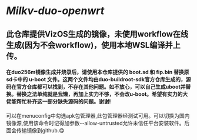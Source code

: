 # *Milkv-duo-openwrt*
## 此仓库提供VizOS生成的镜像，未使用workflow在线生成(因为不会workflow)，使用本地WSL编译并上传。
#### 在duo256m镜像生成并烧录后，请使用本仓库提供的 boot.sd 和 fip.bin 替换原sd卡中的 u-boot 文件。这两个文件均由duo-buildroot-sdk官方仓库生成的，源码在官方仓库都可以找到，不存在其他问题。如不放心，可以自己生成uboot并替换。替换之法单纯就是我懒，再加上实力不够，不会改u-boot。希望有实力的大佬能帮忙补齐这一部分缺失源码的问题。谢谢!

可以在menuconfig中勾选apk包管理器,此包管理器经测试可用。可以切换为国内镜像源,使用该命令时记得加参数--allow-untrusted允许未信任平台安装软件。后面会传输镜像到github.😋
